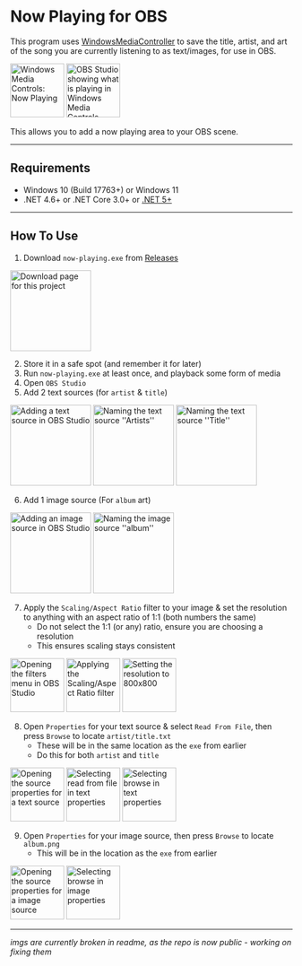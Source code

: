 # Now Playing for OBS

This program uses <a href="https://github.com/DubyaDude/WindowsMediaController/" target="_blank">WindowsMediaController</a> to save the title, artist, and art of the song you are currently listening to as text/images, for use in OBS.

<img alt="Windows Media Controls: Now Playing" src="https://github.com/DamienDavisNeff/obs-nowplaying/assets/105996288/ce2f19e1-4f41-4710-a866-f75fe395fdef" style="height: 10vw">
<img alt="OBS Studio showing what is playing in Windows Media Controls" src="https://github.com/DamienDavisNeff/obs-nowplaying/assets/105996288/89d9feda-8ce3-4f3d-a017-44b43e071381" style="height: 10vw">


This allows you to add a now playing area to your OBS scene.
***
## Requirements
- Windows 10 (Build 17763+) or Windows 11
- .NET 4.6+ or .NET Core 3.0+ or <a href="https://dotnet.microsoft.com/en-us/download" target="_blank">.NET 5+</a>
***
## How To Use
1) Download `now-playing.exe` from <a href="https://github.com/DamienDavisNeff/obs-nowplaying/releases" target="_blank">Releases</a>

<img alt="Download page for this project" src="https://github.com/DamienDavisNeff/obs-nowplaying/assets/105996288/a0f66729-3117-4005-8198-9a4ff46bbdf8" style="height:15vw">

2) Store it in a safe spot (and remember it for later)
3) Run `now-playing.exe` at least once, and playback some form of media
4) Open `OBS Studio`
5) Add 2 text sources (for `artist` & `title`)

<img alt="Adding a text source in OBS Studio" src="https://github.com/DamienDavisNeff/obs-nowplaying/assets/105996288/95ffd545-0c1e-41eb-9bfc-6b0071ffe2e6" style="height:15vw">
<img alt="Naming the text source ''Artists''" src="https://github.com/DamienDavisNeff/obs-nowplaying/assets/105996288/fdce8ec6-2b31-45d7-98f0-eaf1653bcea1" style="height:15vw">
<img alt="Naming the text source ''Title''" src="https://github.com/DamienDavisNeff/obs-nowplaying/assets/105996288/e8b372e0-07a0-4c16-af4a-bd5f0532b253" style="height:15vw">

6) Add 1 image source (For `album` art)

<img alt="Adding an image source in OBS Studio" src="https://github.com/DamienDavisNeff/obs-nowplaying/assets/105996288/a2fb3309-9fa6-401b-bc1f-1cf36b18d7fc" style="height:15vw">
<img alt="Naming the image source ''album''" src="https://github.com/DamienDavisNeff/obs-nowplaying/assets/105996288/8e701a88-7340-4101-9725-83e2283b92a7" style="height:15vw">

7) Apply the `Scaling/Aspect Ratio` filter to your image & set the resolution to anything with an aspect ratio of 1:1 (both numbers the same)
     - Do not select the 1:1 (or any) ratio, ensure you are choosing a resolution
     - This ensures scaling stays consistent

<img alt="Opening the filters menu in OBS Studio" src="https://github.com/DamienDavisNeff/obs-nowplaying/assets/105996288/49fccd09-73dd-429f-8ac0-91e6edd35321" style="height:10vw">
<img alt="Applying the Scaling/Aspect Ratio filter" src="https://github.com/DamienDavisNeff/obs-nowplaying/assets/105996288/84bf7651-ed7d-435e-a99a-c87abf0f3b29" style="height:10vw">
<img alt="Setting the resolution to 800x800" src="https://github.com/DamienDavisNeff/obs-nowplaying/assets/105996288/7508e459-9a4e-43b4-8988-8887fc3f0ce8" style="height:10vw">

8) Open `Properties` for your text source & select `Read From File`, then press `Browse` to locate `artist/title.txt`
     - These will be in the same location as the `exe` from earlier
     - Do this for both `artist` and `title`

<img alt="Opening the source properties for a text source" src="https://github.com/DamienDavisNeff/obs-nowplaying/assets/105996288/0f8be81b-845b-47b7-8986-75c8ac1583d7" style="height:10vw">
<img alt="Selecting read from file in text properties" src="https://github.com/DamienDavisNeff/obs-nowplaying/assets/105996288/6e067842-8d97-4485-b18c-4176e12d5211" style="height:10vw">
<img alt="Selecting browse in text properties" src="https://github.com/DamienDavisNeff/obs-nowplaying/assets/105996288/8265dca8-4826-457e-a8bd-c73d3a767d5d" style="height:10vw">

9) Open `Properties` for your image source, then press `Browse` to locate `album.png`
    - This will be in the location as the `exe` from earlier

<img alt="Opening the source properties for a image source" src="https://github.com/DamienDavisNeff/obs-nowplaying/assets/105996288/52fafe33-2f98-4f50-8d57-b9190b09ef8c" style="height:10vw">
<img alt="Selecting browse in image properties" src="https://github.com/DamienDavisNeff/obs-nowplaying/assets/105996288/8265dca8-4826-457e-a8bd-c73d3a767d5d" style="height:10vw">

***
*imgs are currently broken in readme, as the repo is now public - working on fixing them*
